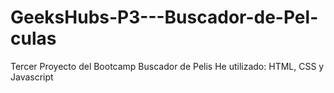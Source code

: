 # GeeksHubs-P3---Buscador-de-Pel-culas
Tercer Proyecto del Bootcamp
Buscador de Pelis
He utilizado: HTML, CSS y Javascript
